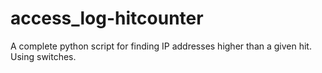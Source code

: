 # access_log-hitcounter
A complete python script for finding IP addresses higher than a given hit. Using switches. 
